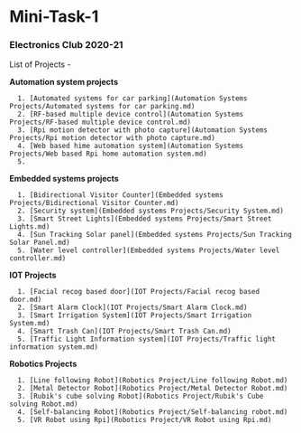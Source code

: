 # Mini-Task-1
### Electronics Club 2020-21

List of Projects - 

__Automation system projects__ 

      1. [Automated systems for car parking](Automation Systems Projects/Automated systems for car parking.md)
      2. [RF-based multiple device control](Automation Systems Projects/RF-based multiple device control.md)
      3. [Rpi motion detector with photo capture](Automation Systems Projects/Rpi motion detector with photo capture.md)
      4. [Web based hime automation system](Automation Systems Projects/Web based Rpi home automation system.md)
      5.
      
      
__Embedded systems projects__

      1. [Bidirectional Visitor Counter](Embedded systems Projects/Bidirectional Visitor Counter.md)
      2. [Security system](Embedded systems Projects/Security System.md)
      3. [Smart Street Lights](Embedded systems Projects/Smart Street Lights.md)
      4. [Sun Tracking Solar panel](Embedded systems Projects/Sun Tracking Solar Panel.md)
      5. [Water level controller](Embedded systems Projects/Water level controller.md)
      
__IOT Projects__

      1. [Facial recog based door](IOT Projects/Facial recog based door.md)
      2. [Smart Alarm Clock](IOT Projects/Smart Alarm Clock.md)
      3. [Smart Irrigation System](IOT Projects/Smart Irrigation System.md)
      4. [Smart Trash Can](IOT Projects/Smart Trash Can.md)
      5. [Traffic Light Information system](IOT Projects/Traffic light information system.md)
      
__Robotics Projects__

      1. [Line following Robot](Robotics Project/Line following Robot.md)
      2. [Metal Detector Robot](Robotics Project/Metal Detector Robot.md)
      3. [Rubik's cube solving Robot](Robotics Project/Rubik's Cube solving Robot.md)
      4. [Self-balancing Robot](Robotics Project/Self-balancing robot.md)
      5. [VR Robot using Rpi](Robotics Project/VR Robot using Rpi.md)
 
